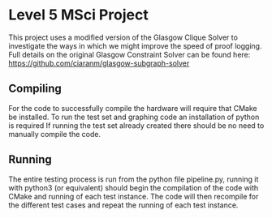 Level 5 MSci Project
===========================

This project uses a modified version of the Glasgow Clique Solver to investigate the ways in which we might improve the speed of proof logging.
Full details on the original Glasgow Constraint Solver can be found here: https://github.com/ciaranm/glasgow-subgraph-solver

Compiling
---------
For the code to successfully compile the hardware will require that CMake be installed. 
To run the test set and graphing code an installation of python is required
If running the test set already created there should be no need to manually compile the code.

Running
---------
The entire testing process is run from the python file pipeline.py, running it with python3 (or equivalent) should begin the compilation of the code with CMake and running of each test instance. The code will then recompile for the different test cases and repeat the running of each test instance. 

<!-- vim: set tw=100 spell spelllang=en : -->
